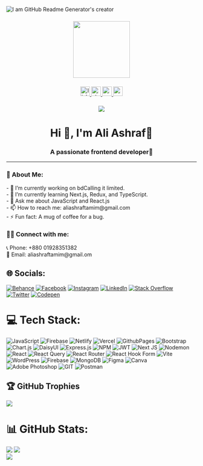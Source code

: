 ![I am GitHub Readme Generator's creator](https://lh3.googleusercontent.com/fife/AK0iWDzLjwtpD7loFebN-s4xacFt0OHUlBGDE6nnZjtXgwGlPLOeYFOKHR4kTcGn9f22kVA6-6X0Oznc2c55dNYV5mKWyGkI_gJ1Dt_LzB4TiNHAqcdUoTfeBUXSSuGQCbKYMKqmwRNDIZHK7BM7Yu4kciquYjejY3v2ZR0DEdioxZ9ejHZRk-nUYzq9xWMvRTv4400sXtUJ5sWeT2m17M4AcbhPGzaI__M3Sc-USjEA30G6DBQ-DfpFQlf6VF14KteexrtxvD9EoljS453RBYVAz-G4bwycxs9R_Lwfh9VGUKwGteq4QGcJUnTP2fouKivf25UyRzgjVapCm7POI7Cp1_XrJbiJ6Ycwe4nw2O2mV-Vc0B0uegDDHbl7zfFBGM4xYPxhnffFgT2wUp1ApHviw21pCvJ722vNeGNkIXAAJuFhhPG4UTQlC5gO6Wir8J7vw2DvmDtLwJgYUW8yj2TIWkbqqISEn5GH56r7Mmva-cu9GgCvS9ve0rVnf0hnb3UvIYCWQ3XJi8jz-_XO4WFmorVtbe_mUP1GWbXk4PrvOBlpu4-A1EyZOQuxJ-1hH5nCMbULQ4_3eH0zdWQzzwCGs2FtbqiZyFXJ1WZW1lY2SWunQIr3T5tgRDbA9zKBLKmnEtAXtctS1dQCYXGq7mSGjTnjdtMCO_NJUKwVnBINIwbqJhdopRxZXeH_Ihzf6a5ZV9XA22ZH4rBLNCQJzgwrh2R0YVyUuuV2189KqPNQfg5h_HL0lO6BKOhsTTtYy-0I9KDJOp7-iZ2Ly72koxY1SSr4nUDgqdYwxOQ2suthUsKP-t3MRUcYhP-PE3FzHPRy_3AIIgJsg94L3quI6e3L12yxcpDk5m_xCx02KAt4AFIoG1Kr4gdEKWuS7Fd8iJdjQYE9ejUEyO-h5vOrzmVQpTInIgg2Ti2VLhSUvmAn-Hf9ckrxMbWtODC6VHnwvPyaK-yhRGQyNgDRddV_Cky3BsLyAfq5dxYtfLixFUJss57zH9Sev0CGHjtjMnmzRtTdUjyCoRRYKGpAHyKtKUY7EIfOcfJyvrAefow1XQ4CHDMEg_JaRJs4-GF1ay01HZO_Y1mvseySI1YWWVtBXO8H8jVZnp18pvjZkNYOZIIHih5nPwOMDAmbs9fXzD7vC4zUxtP3XmWW5oP0t2HctSRRo-ZnEgDEjiIr55BdSOxyd8pUeoYIeIld-2_7Ahmzt4Nea006dwUerjRgzvMory-hsyY_O1-XQydHHAm3ccdcPYkX7IH3UH4fEtuwVNHEHujeegwffZXvxAJsvXeBs5faTeIbUMtWLD6Drh8wjb8LQryEmaKdeJwJTtWlwYMOYdPApcKVoQA_0P375i98Laqs1CxwRu3t3MK50CTObJky3Yn1huidKMFNQBi1oRwyxY87l54zuNjR0UkIWwxOV9s1LC0C27zfmaVeb0MDJ2b3FHhA5flWLgON-LbzSUpnBr-RLNnvO0fbuks52PqCIEGQo1MxhE3NVRxgfeAt_HNcmW9UYiY7e-DGqJ1rZd3aEbx5Srq10XsA5BmLc27Kw4xUIO1IK9qM5x0Zp-GItZxhyrI5XdE=w1366-h607)


###
<div align="center">
  <img height="150" src="https://camo.githubusercontent.com/62da68eb62b1e5f175f7d1f0191dd89a653d7908feb22d37d4a0ab07365d6791/68747470733a2f2f6d656469612e67697068792e636f6d2f6d656469612f4d3967624264396e6244724f5475314d71782f67697068792e676966"  />
</div>

###

<div align="center">
  <a href="https://www.linkedin.com/in/ali-ashraf-977b09204/" target="_blank">
    <img src="https://img.shields.io/static/v1?message=LinkedIn&logo=linkedin&label=&color=0077B5&logoColor=white&labelColor=&style=for-the-badge" height="25" alt="linkedin logo"  />
  </a>
  <a href="https://drive.google.com/file/d/1hr6gElr5t2RP1jxgRTGJ92YLIOlAysdS/view?usp=sharing" target="_blank">
    <img src="https://img.shields.io/static/v1?message=Resume&logo=resume&label=&color=FE7A16&logoColor=FE7A16&labelColor=&style=for-the-badge" height="25" alt="stackoverflow logo"  />
  </a>
  <a href="https://teal-florentine-0e550e.netlify.app/" target="_blank">
    <img src="https://img.shields.io/static/v1?message=Portfolio&logo=portfolio&label=&color=039BE5&logoColor=039BE5&labelColor=&style=for-the-badge" height="25" alt="medium logo"  />
  </a>

  <a href="mailto:aliashraftamim@gmail.com" target="_blank">
    <img src="https://img.shields.io/static/v1?message=Gmail&logo=gmail&label=&color=D14836&logoColor=white&labelColor=&style=for-the-badge" height="25" alt="gmail logo"  />
  </a>

###

  
</div>

###

<div align="center">
  <img src="https://visitor-badge.laobi.icu/badge?page_id=maurodesouza.maurodesouza&"  />
</div>
<h1 align="center">Hi 👋, I'm Ali Ashraf🍃</h1>
<h3 align="center">A passionate frontend developer🍂</h3>
<hr />
<h3 align="left">💫 About Me:</h3>
- 🔭 I’m currently working on bdCalling it limited.<br> - 🌱 I’m currently learning Next.js, Redux, and TypeScript.<br> - 💬 Ask me about JavaScript and React.js<br> - 📫 How to reach me: aliashraftamim@gmail.com<br> - ⚡ Fun fact: A mug of coffee for a bug.

<h3 align="left">👨‍💼 Connect with me:</h3>
📞 Phone: +880 01928351382
<br> 📧 Email: aliashraftamim@gmail.om

## 🌐 Socials:
[![Behance](https://img.shields.io/badge/Behance-1769ff?logo=behance&logoColor=white)](https://behance.net/aliashraf35) [![Facebook](https://img.shields.io/badge/Facebook-%231877F2.svg?logo=Facebook&logoColor=white)](https://facebook.com/aliashraf1233/) [![Instagram](https://img.shields.io/badge/Instagram-%23E4405F.svg?logo=Instagram&logoColor=white)](https://instagram.com/web_ashraf) [![LinkedIn](https://img.shields.io/badge/LinkedIn-%230077B5.svg?logo=linkedin&logoColor=white)](https://linkedin.com/in/ali-ashraf-977b09204/) [![Stack Overflow](https://img.shields.io/badge/-Stackoverflow-FE7A16?logo=stack-overflow&logoColor=white)](https://stackoverflow.com/users/17280278/webashraf) [![Twitter](https://img.shields.io/badge/Twitter-%231DA1F2.svg?logo=Twitter&logoColor=white)](https://twitter.com/web_ashraf) [![Codepen](https://img.shields.io/badge/Codepen-000000?style=for-the-badge&logo=codepen&logoColor=white)](https://codepen.io/web_ashraf) 

# 💻 Tech Stack:
![JavaScript](https://img.shields.io/badge/javascript-%23323330.svg?style=for-the-badge&logo=javascript&logoColor=%23F7DF1E) ![Firebase](https://img.shields.io/badge/firebase-%23039BE5.svg?style=for-the-badge&logo=firebase) ![Netlify](https://img.shields.io/badge/netlify-%23000000.svg?style=for-the-badge&logo=netlify&logoColor=#00C7B7) ![Vercel](https://img.shields.io/badge/vercel-%23000000.svg?style=for-the-badge&logo=vercel&logoColor=white) ![GithubPages](https://img.shields.io/badge/github%20pages-121013?style=for-the-badge&logo=github&logoColor=white) ![Bootstrap](https://img.shields.io/badge/bootstrap-%238511FA.svg?style=for-the-badge&logo=bootstrap&logoColor=white) ![Chart.js](https://img.shields.io/badge/chart.js-F5788D.svg?style=for-the-badge&logo=chart.js&logoColor=white) ![DaisyUI](https://img.shields.io/badge/daisyui-5A0EF8?style=for-the-badge&logo=daisyui&logoColor=white) ![Express.js](https://img.shields.io/badge/express.js-%23404d59.svg?style=for-the-badge&logo=express&logoColor=%2361DAFB) ![NPM](https://img.shields.io/badge/NPM-%23CB3837.svg?style=for-the-badge&logo=npm&logoColor=white) ![JWT](https://img.shields.io/badge/JWT-black?style=for-the-badge&logo=JSON%20web%20tokens) ![Next JS](https://img.shields.io/badge/Next-black?style=for-the-badge&logo=next.js&logoColor=white) ![Nodemon](https://img.shields.io/badge/NODEMON-%23323330.svg?style=for-the-badge&logo=nodemon&logoColor=%BBDEAD) ![React](https://img.shields.io/badge/react-%2320232a.svg?style=for-the-badge&logo=react&logoColor=%2361DAFB) ![React Query](https://img.shields.io/badge/-React%20Query-FF4154?style=for-the-badge&logo=react%20query&logoColor=white) ![React Router](https://img.shields.io/badge/React_Router-CA4245?style=for-the-badge&logo=react-router&logoColor=white) ![React Hook Form](https://img.shields.io/badge/React%20Hook%20Form-%23EC5990.svg?style=for-the-badge&logo=reacthookform&logoColor=white) ![Vite](https://img.shields.io/badge/vite-%23646CFF.svg?style=for-the-badge&logo=vite&logoColor=white) ![WordPress](https://img.shields.io/badge/WordPress-%23117AC9.svg?style=for-the-badge&logo=WordPress&logoColor=white) ![Firebase](https://img.shields.io/badge/Firebase-039BE5?style=for-the-badge&logo=Firebase&logoColor=white) ![MongoDB](https://img.shields.io/badge/MongoDB-%234ea94b.svg?style=for-the-badge&logo=mongodb&logoColor=white) ![Figma](https://img.shields.io/badge/figma-%23F24E1E.svg?style=for-the-badge&logo=figma&logoColor=white) ![Canva](https://img.shields.io/badge/Canva-%2300C4CC.svg?style=for-the-badge&logo=Canva&logoColor=white) ![Adobe Photoshop](https://img.shields.io/badge/adobe%20photoshop-%2331A8FF.svg?style=for-the-badge&logo=adobe%20photoshop&logoColor=white) ![GIT](https://img.shields.io/badge/Git-fc6d26?style=for-the-badge&logo=git&logoColor=white) ![Postman](https://img.shields.io/badge/Postman-FF6C37?style=for-the-badge&logo=postman&logoColor=white)
## 🏆 GitHub Trophies
![](https://github-profile-trophy.vercel.app/?username=webashraf&theme=onestar&no-frame=false&no-bg=false&margin-w=4)

# 📊 GitHub Stats:
![](https://github-readme-stats.vercel.app/api?username=webashraf&theme=merko&hide_border=false&include_all_commits=false&count_private=false)
![](https://github-readme-stats.vercel.app/api/top-langs/?username=webashraf&theme=merko&hide_border=false&include_all_commits=false&count_private=false&layout=compact)<br />
![](https://github-readme-streak-stats.herokuapp.com/?user=webashraf&theme=merko&hide_border=false)


